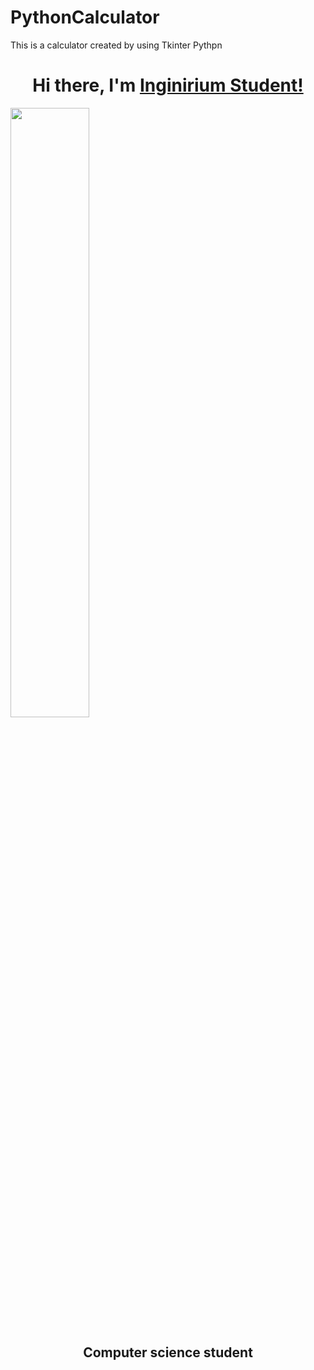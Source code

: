 # PythonCalculator
This is a calculator created by using Tkinter Pythpn


<h1 align="center">Hi there, I'm <a href="https://inginirium.ru/" target="_blank">Inginirium Student!</a></h1>
<img width=50%, height=50%, src="calculator-img.png"/>
<h2 align="center">Computer science student</h2>

